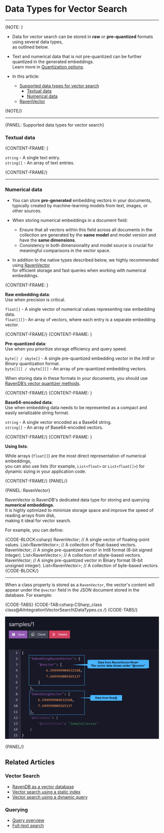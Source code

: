 # Data Types for Vector Search
---

{NOTE: }

* Data for vector search can be stored in **raw** or **pre-quantized** formats using several data types,  
  as outlined below.

* Text and numerical data that is not pre-quantized can be further quantized in the generated embeddings.  
  Learn more in [Quantization options](../../ai-integration/vector-search/vector-search-using-dynamic-query#quantization-options).

* In this article:
  * [Supported data types for vector search](../../ai-integration/vector-search/data-types-for-vector-search#supported-data-types-for-vector-search)
      * [Textual data](../../ai-integration/vector-search/data-types-for-vector-search#textual-data)
      * [Numerical data](../../ai-integration/vector-search/data-types-for-vector-search#numerical-data) 
  * [RavenVector](../../ai-integration/vector-search/data-types-for-vector-search#ravenvector)
    
{NOTE/}

---

{PANEL: Supported data types for vector search}

### Textual data

{CONTENT-FRAME: }

`string` - A single text entry.  
`string[]` - An array of text entries.

{CONTENT-FRAME/}

---

### Numerical data

* You can store **pre-generated** embedding vectors in your documents,  
  typically created by machine-learning models from text, images, or other sources.

* When storing numerical embeddings in a document field:  
  * Ensure that all vectors within this field across all documents in the collection are generated by the **same model** and model version and have the **same dimensions**.
  * Consistency in both dimensionality and model source is crucial for meaningful comparisons in the vector space.

* In addition to the native types described below, we highly recommended using [RavenVector](../ai-integration/vector-search/data-types-for-vector-search#ravenvector)  
  for efficient storage and fast queries when working with numerical embeddings.

{CONTENT-FRAME: }

**Raw embedding data**:  
Use when precision is critical.  

`float[]` - A single vector of numerical values representing raw embedding data.  
`float[][]`- An array of vectors, where each entry is a separate embedding vector.  

{CONTENT-FRAME/}
{CONTENT-FRAME: }

**Pre-quantized data**:   
Use when you prioritize storage efficiency and query speed.  

`byte[] / sbyte[]` - A single pre-quantized embedding vector in the _Int8_ or _Binary_ quantization format.  
`byte[][] / sbyte[][]` - An array of pre-quantized embedding vectors.  

When storing data in these formats in your documents, you should use [RavenDB’s vector quantizer methods](../../ai-integration/vector-search/vector-search-using-dynamic-query#section-1).

{CONTENT-FRAME/}
{CONTENT-FRAME: }

**Base64-encoded data**:  
Use when embedding data needs to be represented as a compact and easily serializable string format.

`string` - A single vector encoded as a Base64 string.    
`string[]` - An array of Base64-encoded vectors.    

{CONTENT-FRAME/}
{CONTENT-FRAME: }

**Using lists**:  

While arrays (`float[]`) are the most direct representation of numerical embeddings,  
you can also use lists (for example, `List<float>` or `List<float[]>`) for dynamic sizing in your application code.

{CONTENT-FRAME/}
{PANEL/}

{PANEL: RavenVector}

RavenVector is RavenDB's dedicated data type for storing and querying **numerical embeddings**.   
It is highly optimized to minimize storage space and improve the speed of reading arrays from disk,  
making it ideal for vector search.

For example, you can define:

{CODE-BLOCK:csharp}
RavenVector<float>;       // A single vector of floating-point values.
List<RavenVector<float>>; // A collection of float-based vectors.
RavenVector<sbyte>;       // A single pre-quantized vector in Int8 format (8-bit signed integer).
List<RavenVector<sbyte>>; // A collection of sbyte-based vectors.
RavenVector<byte>;        // A single pre-quantized vector in Binary format (8-bit unsigned integer).
List<RavenVector<byte>>;  // A collection of byte-based vectors.
{CODE-BLOCK/}

---

When a class property is stored as a `RavenVector`, the vector's content will appear under the `@vector` field in the JSON document stored in the database.
For example:

{CODE-TABS}
{CODE-TAB:csharp:CSharp_class class@AiIntegration\VectorSearch\DataTypes.cs /}
{CODE-TABS/}

![json document](images/json-document.png "RavenVector in a JSON document")

{PANEL/}

## Related Articles

### Vector Search

- [RavenDB as a vector database](../../ai-integration/vector-search/ravendb-as-vector-database)
- [Vector search using a static index](../../ai-integration/vector-search/vector-search-using-static-index)
- [Vector search using a dynamic query](../../ai-integration/vector-search/vector-search-using-dynamic-query)

### Querying

- [Query overview](../../client-api/session/querying/how-to-query)
- [Full-text search](../../client-api/session/querying/text-search/full-text-search)



